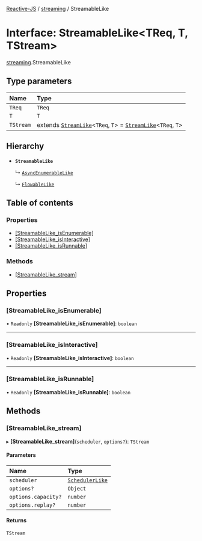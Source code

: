 [Reactive-JS](../README.md) / [streaming](../modules/streaming.md) / StreamableLike

# Interface: StreamableLike<TReq, T, TStream\>

[streaming](../modules/streaming.md).StreamableLike

## Type parameters

| Name | Type |
| :------ | :------ |
| `TReq` | `TReq` |
| `T` | `T` |
| `TStream` | extends [`StreamLike`](streaming.StreamLike.md)<`TReq`, `T`\> = [`StreamLike`](streaming.StreamLike.md)<`TReq`, `T`\> |

## Hierarchy

- **`StreamableLike`**

  ↳ [`AsyncEnumerableLike`](streaming.AsyncEnumerableLike.md)

  ↳ [`FlowableLike`](streaming.FlowableLike.md)

## Table of contents

### Properties

- [[StreamableLike\_isEnumerable]](streaming.StreamableLike.md#[streamablelike_isenumerable])
- [[StreamableLike\_isInteractive]](streaming.StreamableLike.md#[streamablelike_isinteractive])
- [[StreamableLike\_isRunnable]](streaming.StreamableLike.md#[streamablelike_isrunnable])

### Methods

- [[StreamableLike\_stream]](streaming.StreamableLike.md#[streamablelike_stream])

## Properties

### [StreamableLike\_isEnumerable]

• `Readonly` **[StreamableLike\_isEnumerable]**: `boolean`

___

### [StreamableLike\_isInteractive]

• `Readonly` **[StreamableLike\_isInteractive]**: `boolean`

___

### [StreamableLike\_isRunnable]

• `Readonly` **[StreamableLike\_isRunnable]**: `boolean`

## Methods

### [StreamableLike\_stream]

▸ **[StreamableLike_stream]**(`scheduler`, `options?`): `TStream`

#### Parameters

| Name | Type |
| :------ | :------ |
| `scheduler` | [`SchedulerLike`](scheduling.SchedulerLike.md) |
| `options?` | `Object` |
| `options.capacity?` | `number` |
| `options.replay?` | `number` |

#### Returns

`TStream`
